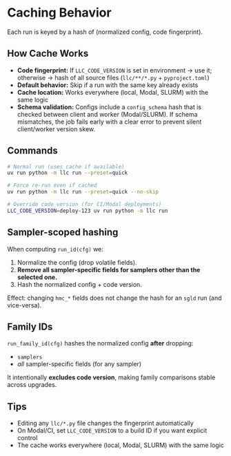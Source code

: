 # Caching Behavior

Each run is keyed by a hash of (normalized config, code fingerprint).

## How Cache Works

- **Code fingerprint:** If `LLC_CODE_VERSION` is set in environment → use it; otherwise → hash of all source files (`llc/**/*.py` + `pyproject.toml`)
- **Default behavior:** Skip if a run with the same key already exists
- **Cache location:** Works everywhere (local, Modal, SLURM) with the same logic
- **Schema validation:** Configs include a `config_schema` hash that is checked between client and worker (Modal/SLURM). If schema mismatches, the job fails early with a clear error to prevent silent client/worker version skew.

## Commands

```bash
# Normal run (uses cache if available)
uv run python -m llc run --preset=quick

# Force re-run even if cached
uv run python -m llc run --preset=quick --no-skip

# Override code version (for CI/Modal deployments)
LLC_CODE_VERSION=deploy-123 uv run python -m llc run
```

## Sampler-scoped hashing

When computing `run_id(cfg)` we:
1. Normalize the config (drop volatile fields).
2. **Remove all sampler-specific fields for samplers other than the selected one.**
3. Hash the normalized config + code version.

Effect: changing `hmc_*` fields does not change the hash for an `sgld` run (and vice-versa).

## Family IDs

`run_family_id(cfg)` hashes the normalized config **after** dropping:
- `samplers`
- *all* sampler-specific fields (for any sampler)

It intentionally **excludes code version**, making family comparisons stable across upgrades.

## Tips

- Editing any `llc/*.py` file changes the fingerprint automatically
- On Modal/CI, set `LLC_CODE_VERSION` to a build ID if you want explicit control
- The cache works everywhere (local, Modal, SLURM) with the same logic